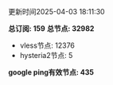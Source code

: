 更新时间2025-04-03 18:11:30

**总订阅: 159**
**总节点: 32982**
- vless节点: 12376
- hysteria2节点: 5

**google ping有效节点: 435**
